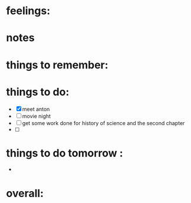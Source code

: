 # feelings:

# notes

# things to remember:

# things to do:
- [x] meet anton
- [ ] movie night
- [ ] get some work done for history of science and the second chapter 
- [ ] 
# things to do tomorrow :
- 
# overall:

